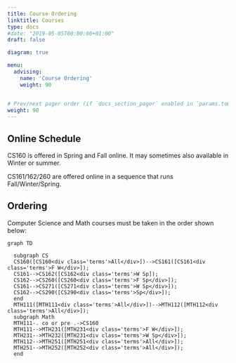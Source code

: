 ```yaml
---
title: Course Ordering
linktitle: Courses
type: docs
#date: "2019-05-05T00:00:00+01:00"
draft: false

diagram: true

menu:
  advising:
    name: 'Course Ordering'
    weight: 90


# Prev/next pager order (if `docs_section_pager` enabled in `params.toml`)
weight: 90
---
```

## Online Schedule

CS160 is offered in Spring and Fall online. It may sometimes also available in Winter or summer.

CS161/162/260 are offered online in a sequence that runs Fall/Winter/Spring.

## Ordering

Computer Science and Math courses must be taken in the order shown below:

```mermaid
graph TD

  subgraph CS
  CS160([CS160<div class='terms'>All</div>])-->CS161([CS161<div class='terms'>F W</div>]);
  CS161-->CS162([CS162<div class='terms'>W Sp]);
  CS162-->CS260([CS260<div class='terms'>F Sp</div>]);
  CS161-->CS271([CS271<div class='terms'>W Sp</div>]);
  CS162-->CS290([CS290<div class='terms'>Sp</div>]);
  end
  MTH111([MTH111<div class='terms'>All</div>])-->MTH112([MTH112<div class='terms'>All</div>]);
  subgraph Math
  MTH111-. co or pre .->CS160
  MTH111-->MTH231([MTH231<div class='terms'>F W</div>]);
  MTH231-->MTH232([MTH231<div class='terms'>W Sp</div>]);
  MTH112-->MTH251([MTH251<div class='terms'>All</div>]);
  MTH251-->MTH252([MTH252<div class='terms'>All</div>]);
  end
```
